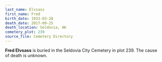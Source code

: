 ```yaml
---
last_name: Elvsass
first_name: Fred
birth_date: 1933-03-28
death_date: 2017-09-25
death_location: Seldovia, AK
cemetery_plot: 239
source_file: Cemetery Directory
---
```

**Fred   Elvsass** is buried in the Seldovia City Cemetery in plot 239.  The cause of death is unknown.




